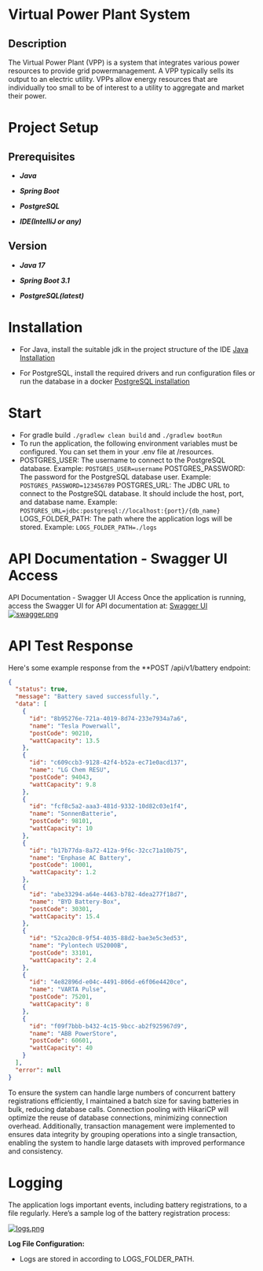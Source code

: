 # Virtual Power Plant System

## Description

The Virtual Power Plant (VPP) is a system that integrates various power resources to provide grid powermanagement.
A VPP typically sells its output to an electric utility. VPPs allow energy resources that are individually too small to
be of interest to a utility to aggregate and market their power.

# **Project Setup**

## **Prerequisites**

- ***Java***

- ***Spring Boot***

- ***PostgreSQL***

- ***IDE(IntelliJ or any)***

## **Version**

- ***Java 17***

- ***Spring Boot 3.1***

- ***PostgreSQL(latest)***

# **Installation**

- For Java, install the suitable jdk in the project structure of the
  IDE [Java Installation](https://www.oracle.com/java/technologies/downloads/#java8)

- For PostgreSQL, install the required drivers and run configuration files or run the database in a
  docker [PostgreSQL installation](https://www.postgresql.org/download/)

# **Start**

- For gradle build `./gradlew clean build` and  `./gradlew bootRun`
- To run the application, the following environment variables must be configured. You can set them in your .env file at
  /resources.
- POSTGRES_USER: The username to connect to the PostgreSQL database. Example: `POSTGRES_USER=username`
  POSTGRES_PASSWORD: The password for the PostgreSQL database user. Example: `POSTGRES_PASSWORD=123456789`
  POSTGRES_URL: The JDBC URL to connect to the PostgreSQL database. It should include the host, port, and database name.
  Example: `POSTGRES_URL=jdbc:postgresql://localhost:{port}/{db_name}`
  LOGS_FOLDER_PATH: The path where the application logs will be stored. Example: `LOGS_FOLDER_PATH=./logs`

# **API Documentation - Swagger UI Access**

API Documentation - Swagger UI Access
Once the application is running, access the Swagger UI for API documentation
at: [Swagger UI](http://localhost:8080/swagger-ui.html)
[![swagger.png](https://i.postimg.cc/zGF3P7c0/swagger.png)](https://postimg.cc/jDCsDHK7)

# **API Test Response**

Here's some example response from the **POST /api/v1/battery endpoint:

```json
{
  "status": true,
  "message": "Battery saved successfully.",
  "data": [
    {
      "id": "8b95276e-721a-4019-8d74-233e7934a7a6",
      "name": "Tesla Powerwall",
      "postCode": 90210,
      "wattCapacity": 13.5
    },
    {
      "id": "c609ccb3-9128-42f4-b52a-ec71e0acd137",
      "name": "LG Chem RESU",
      "postCode": 94043,
      "wattCapacity": 9.8
    },
    {
      "id": "fcf8c5a2-aaa3-481d-9332-10d82c03e1f4",
      "name": "SonnenBatterie",
      "postCode": 98101,
      "wattCapacity": 10
    },
    {
      "id": "b17b77da-8a72-412a-9f6c-32cc71a10b75",
      "name": "Enphase AC Battery",
      "postCode": 10001,
      "wattCapacity": 1.2
    },
    {
      "id": "abe33294-a64e-4463-b782-4dea277f18d7",
      "name": "BYD Battery-Box",
      "postCode": 30301,
      "wattCapacity": 15.4
    },
    {
      "id": "52ca20c8-9f54-4035-88d2-bae3e5c3ed53",
      "name": "Pylontech US2000B",
      "postCode": 33101,
      "wattCapacity": 2.4
    },
    {
      "id": "4e82896d-e04c-4491-806d-e6f06e4420ce",
      "name": "VARTA Pulse",
      "postCode": 75201,
      "wattCapacity": 8
    },
    {
      "id": "f09f7bbb-b432-4c15-9bcc-ab2f925967d9",
      "name": "ABB PowerStore",
      "postCode": 60601,
      "wattCapacity": 40
    }
  ],
  "error": null
}
```

To ensure the system can handle large numbers of concurrent battery registrations efficiently, I maintained a batch size
for saving batteries in bulk, reducing database calls. Connection pooling with HikariCP will optimize the reuse of
database connections,
minimizing connection overhead. Additionally, transaction management were implemented to ensures data integrity by
grouping
operations into a single transaction, enabling the system to handle large datasets with improved performance and
consistency.

# **Logging**

The application logs important events, including battery registrations, to a file regularly. Here’s a sample log of the
battery registration process:

[![logs.png](https://i.postimg.cc/G2H2tCh5/logs.png)](https://postimg.cc/BLfs7RFT)

**Log File Configuration:**

- Logs are stored in according to LOGS_FOLDER_PATH.
